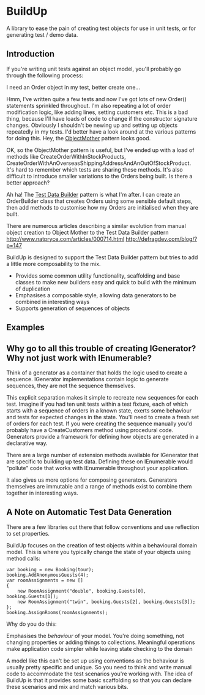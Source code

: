 BuildUp
=======

A library to ease the pain of creating test objects for use in unit tests, or for generating test / demo data.

Introduction
------------

If you're writing unit tests against an object model, you'll probably go through the following process:

I need an Order object in my test, better create one...

Hmm, I've written quite a few tests and now I've got lots of new Order() statements sprinkled throughout. I'm also repeating a lot of order modification logic, like adding lines, setting customers etc. This is a bad thing, because I'll have loads of code to change if the constructor signature changes.  Obviously I shouldn't be newing up and setting up objects repeatedly in my tests. I'd better have a look around at the various patterns for doing this. Hey, the [ObjectMother](http://martinfowler.com/bliki/ObjectMother.html) pattern looks good. 

OK, so the ObjectMother pattern is useful, but I've ended up with a load of methods like CreateOrderWithInStockProducts, 
CreateOrderWithAnOverseasShippingAddressAndAnOutOfStockProduct. It's hard to remember which tests are sharing these methods. It's also difficult to 
introduce smaller variations to the Orders being built. Is there a better approach?

Ah ha! The [Test Data Builder](http://c2.com/cgi/wiki?TestDataBuilder) pattern is what I'm after. I can create an OrderBuilder class that creates Orders
using some sensible default steps, then add methods to customise how my Orders are initialised when they are built.

There are numerous articles describing a similar evolution from manual object creation to Object Mother to the Test Data Builder pattern http://www.natpryce.com/articles/000714.html http://defragdev.com/blog/?p=147

BuildUp is designed to support the Test Data Builder pattern but tries to add a little more composability to the mix.

- Provides some common utility functionality, scaffolding and base classes to make new builders easy and quick to build with the minimum of duplication
- Emphasises a composable style, allowing data generators to be combined in interesting ways
- Supports generation of sequences of objects

Examples
--------


Why go to all this trouble of creating IGenerator<T>? Why not just work with IEnumerable<T>?
--------------------------------------------------------------------------------------------

Think of a generator as a container that holds the logic used to create a sequence. IGenerator<T> implementations contain logic to generate sequences, they are not the sequence themselves. 

This explicit separation makes it simple to recreate new sequences for each test. Imagine if you had ten unit tests within a test fixture, each of which starts with a sequence of orders in a known state, exerts some behaviour and tests for expected changes in the state. You'll need to create a fresh set of orders for each test. If you were creating the sequence manually you'd probably have a CreateCustomers method using procedural code. Generators provide a framework for defining how objects are generated in a declarative way.

There are a large number of extension methods available for IGenerator<T> that are specific to building up test data. Defining these on IEnumerable<T> would "pollute" code that works with IEnumerable<T> throughout your application.

It also gives us more options for composing generators. Generators themselves are immutable and a range of methods exist to combine them together in interesting ways.


A Note on Automatic Test Data Generation
----------------------------------------

There are a few libraries out there that follow conventions and use reflection to set properties.

BuildUp focuses on the creation of test objects within a behavioural domain model. This is where you typically change the state
of your objects using method calls:

```
var booking = new Booking(tour);
booking.AddAnonymousGuests(4);
var roomAssignments = new []
{
	new RoomAssignment("double", booking.Guests[0], booking.Guests[1]);
	new RoomAssignment("twin", booking.Guests[2], booking.Guests[3]);
};
booking.AssignRooms(roomAssignments);
```

Why do you do this:

Emphasises the _behaviour_ of your model. You're doing something, not changing properties or adding things to collections.
Meaningful operations make application code simpler while leaving state checking to the domain

A model like this can't be set up using conventions as the behaviour is usually pretty specific and unique. So you need to think and write manual code to 
accommodate the test scenarios you're working with. The idea of BuildUp is that it provides some basic scaffolding so that you can declare these scenarios
and mix and match various bits.


